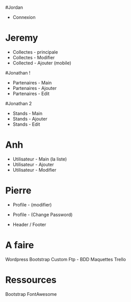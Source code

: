 #Jordan
- Connexion


# Jeremy
- Collectes - principale
- Collectes - Modifier
- Collected - Ajouter (mobile) 

#Jonathan !
- Partenaires - Main
- Partenaires - Ajouter
- Partenaires - Edit

#Jonathan 2
- Stands - Main
- Stands - Ajouter
- Stands - Edit

# Anh
- Utilisateur - Main (la liste)
- Utilisateur - Ajouter
- Utilisateur - Modifier

# Pierre
- Profile - (modifier)
- Profile - (Change Password)

- Header / Footer


# A faire

Wordpress
Bootstrap Custom
Ftp - BDD
Maquettes
Trello


# Ressources

Bootstrap 
FontAwesome



